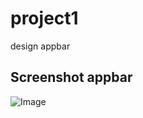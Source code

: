 ﻿# project1

design appbar

## Screenshot appbar
![Image](https:https://github.com/hd4y2t/flutter-appbar/blob/master/assets/ss.jpeg)
